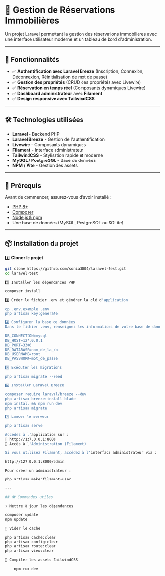 # 🏡 Gestion de Réservations Immobilières

Un projet Laravel permettant la gestion des réservations immobilières avec une interface utilisateur moderne et un tableau de bord d'administration.

---

## 🚀 Fonctionnalités

- ✅ **Authentification avec Laravel Breeze** (Inscription, Connexion, Déconnexion, Réinitialisation de mot de passe)
- ✅ **Gestion des propriétés** (CRUD des propriétés avec Livewire)
- ✅ **Réservation en temps réel** (Composants dynamiques Livewire)
- ✅ **Dashboard administrateur** avec **Filament**
- ✅ **Design responsive avec TailwindCSS**

---

## 🛠️ Technologies utilisées

- **Laravel** - Backend PHP
- **Laravel Breeze** - Gestion de l'authentification
- **Livewire** - Composants dynamiques
- **Filament** - Interface administrateur
- **TailwindCSS** - Stylisation rapide et moderne
- **MySQL / PostgreSQL** - Base de données
- **NPM / Vite** - Gestion des assets

---

## 🎯 Prérequis

Avant de commencer, assurez-vous d'avoir installé :

- [PHP 8+](https://www.php.net/)
- [Composer](https://getcomposer.org/)
- [Node.js & npm](https://nodejs.org/)
- Une base de données (MySQL, PostgreSQL ou SQLite)

---

## 📦 Installation du projet

1️⃣ **Cloner le projet**
```sh
git clone https://github.com/sonia3004/laravel-test.git
cd laravel-test

2️⃣ Installer les dépendances PHP

composer install

3️⃣ Créer le fichier .env et générer la clé d'application

cp .env.example .env
php artisan key:generate

4️⃣ Configurer la base de données
Dans le fichier .env, renseignez les informations de votre base de données :

DB_CONNECTION=mysql
DB_HOST=127.0.0.1
DB_PORT=3306
DB_DATABASE=nom_de_la_db
DB_USERNAME=root
DB_PASSWORD=mot_de_passe

5️⃣ Exécuter les migrations

php artisan migrate --seed

6️⃣ Installer Laravel Breeze

composer require laravel/breeze --dev
php artisan breeze:install blade
npm install && npm run dev
php artisan migrate

7️⃣ Lancer le serveur

php artisan serve

Accédez à l'application sur :
🔗 http://127.0.0.1:8000
🔑 Accès à l'Administration (Filament)

Si vous utilisez Filament, accédez à l'interface administrateur via :

http://127.0.0.1:8000/admin

Pour créer un administrateur :

php artisan make:filament-user

---

## 🛠️ Commandes utiles

⚡ Mettre à jour les dépendances

composer update
npm update

🔄 Vider le cache

php artisan cache:clear
php artisan config:clear
php artisan route:clear
php artisan view:clear

🎨 Compiler les assets TailwindCSS

    npm run dev

